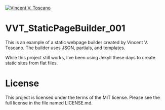 [![Vincent V. Toscano](http://vflux.biz/assets/imgs/global/VincentVToscanoTM2015_300x300.png)](http://vflux.biz)

# VVT_StaticPageBuilder_001
This is an example of a static webpage builder created by Vincent V. Toscano. The builder uses JSON, partials, and templates.

While this project still works, I’ve been using Jekyll these days to create static sites from flat files.
 
# License  
This project is licensed under the terms of the MIT license. Please see the full license in the file named LICENSE.md.

